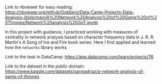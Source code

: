 Link to nbviewer for easy reading: https://nbviewer.org/github/Gobberz/Data-Camp-Projects-Data-Analysis-/blob/main/A%20Network%20Analysis%20of%20Game%20of%20Thrones/Network%20analysis%20GoT.ipynb 

In this project with guidance, I practiced working with measures of centrality in network analysis based on character frequency data in J. R. R. Martin's A Song of Ice and Fire book series. Here I first applied and learned how the `networkx` library works

Link to the task in DataCamp: https://app.datacamp.com/learn/projects/76

Link to the dataset in the public domain: https://www.kaggle.com/datasets/sarmadriaz/a-network-analysis-of-game-of-thrones
